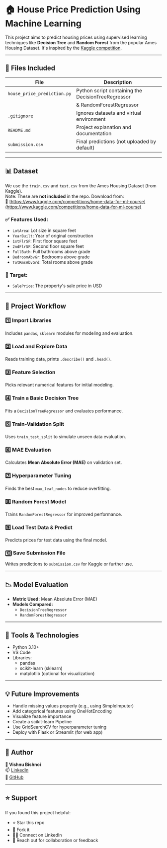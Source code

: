 # 🏠 House Price Prediction Using Machine Learning

This project aims to predict housing prices using supervised learning techniques like **Decision Tree** and **Random Forest** from the popular Ames Housing Dataset. It's inspired by the [Kaggle competition](https://www.kaggle.com/competitions/home-data-for-ml-course).

---

## 📁 Files Included

| File                         | Description                                        |
|------------------------------|----------------------------------------------------|
| `house_price_prediction.py`  | Python script containing the DecisionTreeRegressor |
                               |  & RandomForestRegressor                           |
| `.gitignore`                 | Ignores datasets and virtual environment           |
| `README.md`                  | Project explanation and documentation              |
| `submission.csv`             | Final predictions (not uploaded by default)        |

---

## 📊 Dataset

We use the `train.csv` and `test.csv` from the Ames Housing Dataset (from Kaggle).  
Note: These are **not included** in the repo. Download from:  
🔗 [https://www.kaggle.com/competitions/home-data-for-ml-course](https://www.kaggle.com/competitions/home-data-for-ml-course)

### ✅ Features Used:

- `LotArea`: Lot size in square feet  
- `YearBuilt`: Year of original construction  
- `1stFlrSF`: First floor square feet  
- `2ndFlrSF`: Second floor square feet  
- `FullBath`: Full bathrooms above grade  
- `BedroomAbvGr`: Bedrooms above grade  
- `TotRmsAbvGrd`: Total rooms above grade  

### 🎯 Target:
- `SalePrice`: The property's sale price in USD

---

## 🚀 Project Workflow

### 1️⃣ Import Libraries  
Includes `pandas`, `sklearn` modules for modeling and evaluation.

### 2️⃣ Load and Explore Data  
Reads training data, prints `.describe()` and `.head()`.

### 3️⃣ Feature Selection  
Picks relevant numerical features for initial modeling.

### 4️⃣ Train a Basic Decision Tree  
Fits a `DecisionTreeRegressor` and evaluates performance.

### 5️⃣ Train-Validation Split  
Uses `train_test_split` to simulate unseen data evaluation.

### 6️⃣ MAE Evaluation  
Calculates **Mean Absolute Error (MAE)** on validation set.

### 7️⃣ Hyperparameter Tuning  
Finds the best `max_leaf_nodes` to reduce overfitting.

### 8️⃣ Random Forest Model  
Trains `RandomForestRegressor` for improved performance.

### 9️⃣ Load Test Data & Predict  
Predicts prices for test data using the final model.

### 🔟 Save Submission File  
Writes predictions to `submission.csv` for Kaggle or further use.

---

## 📉 Model Evaluation

- **Metric Used:** Mean Absolute Error (MAE)
- **Models Compared:**  
  - `DecisionTreeRegressor`  
  - `RandomForestRegressor`

---

## 🧰 Tools & Technologies

- Python 3.10+
-  VS Code
- Libraries:
  - pandas
  - scikit-learn (sklearn)
  - matplotlib (optional for visualization)

---

## 💡 Future Improvements

- Handle missing values properly (e.g., using SimpleImputer)
- Add categorical features using OneHotEncoding
- Visualize feature importance
- Create a scikit-learn Pipeline
- Use GridSearchCV for hyperparameter tuning
- Deploy with Flask or Streamlit (for web app)

---

## 🙋 Author

**👨 Vishnu Bishnoi**  
📫 [LinkedIn](https://www.linkedin.com/in/vishnu-bishnoi-261832230/)  
📁 [GitHub](https://github.com/vishnubishnoi263)  


---

## ⭐ Support

If you found this project helpful:
- ⭐ Star this repo
- 🔁 Fork it
- 🧑‍💼 Connect on LinkedIn
- 🧠 Reach out for collaboration or feedback

